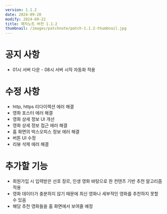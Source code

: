 ```yaml
---
version: 1.1.2
date: 2024-09-20
modify: 2024-09-22
title: 패치노트 버전 1.1.2
thumbnail: /images/patchnote/patch-1.1.2-thumbnail.jpg
---
```

# 공지 사항
- 01시 서버 다운 - 08시 서버 시작 자동화 적용

# 수정 사항
- http, https 리다이렉션 에러 해결
- 영화 포스터 에러 해결
- 영화 상세 정보 UI 개선
- 영화 상세 정보 접근 에러 해결
- 홈 화면의 박스오피스 정보 에러 해결
- 버튼 UI 수정
- 리뷰 삭제 에러 해결

# 추가할 기능
- 회원가입 시 입력받은 선호 장르, 인생 영화 바탕으로 한 컨텐츠 기반 추천 알고리즘 적용
- 영화 데이터가 충분하지 않기 때문에 최신 영화나 세부적인 영화를 추천하지 못할 수 있음
- 해당 추천 영화들을 홈 화면에서 보여줄 예정

